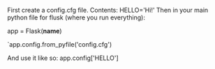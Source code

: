 First create a config.cfg file.
Contents:
HELLO='Hi!'
Then in your main python file for flusk (where you run everything):

app = Flask(__name__)

`app.config.from_pyfile('config.cfg')

And use it like so:
app.config['HELLO']